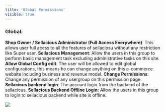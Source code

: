 ```yaml
---
title: 'Global Permissions'
visible: true
---
```


### Global:

**Shop Owner / Sellacious Administrator (Full Access Everywhere)**: This allows user full acess to all the features of sellaciosu without any restriction like Super user.
**Sellacious Management**: Allow the users in this group to perform basic management task excluding administrative tasks on this site.
**Allow Global Config edit**:  The user will be allowed to edit global configurations, this means he can change anything on this e-commerce website including business and revenue model.
**Change Permissions**: Change any permission of any usergroup on this permission page.
**Sellacious backend login**: The account login from the backend of the sellacious.
**Sellacious Backend Offline Login:** Allow the users in this group to login to sellacious backend while site is offline.

![](Screenshot%202020-06-04%20at%205.40.26%20PM.png)